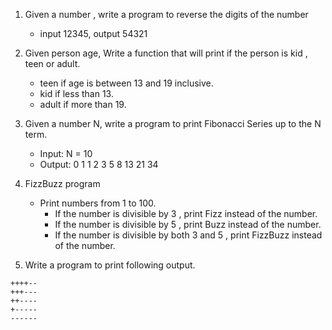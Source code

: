 1. Given a number , write a program to reverse the digits of the number
    - input 12345, output 54321
2. Given person age, Write a function that will print if the person is kid , teen or adult.
    - teen if age is between 13 and 19 inclusive.
    - kid if less than 13.
    - adult if more than 19.

3. Given a number N, write a program to print Fibonacci Series up to the N term.
    - Input: N = 10
    - Output: 0 1 1 2 3 5 8 13 21 34

4. FizzBuzz program
    - Print numbers from 1 to 100.
      - If the number is divisible by 3 , print Fizz instead of the number.
      - If the number is divisible by 5 , print Buzz instead of the number.
      - If the number is divisible by both 3 and 5 , print FizzBuzz instead of the number.

5. Write a program to print following output.
```+++++-
++++--
+++---
++----
+-----
------